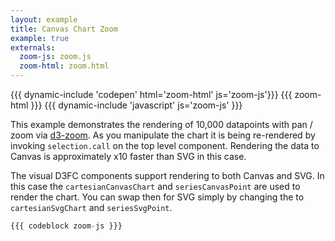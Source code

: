 ```yaml
---
layout: example
title: Canvas Chart Zoom
example: true
externals:
  zoom-js: zoom.js
  zoom-html: zoom.html
---
```


{{{ dynamic-include 'codepen' html='zoom-html' js='zoom-js'}}}
{{{ zoom-html }}}
{{{ dynamic-include 'javascript' js='zoom-js' }}}

This example demonstrates the rendering of 10,000 datapoints with pan / zoom via [d3-zoom](https://github.com/d3/d3-zoom). As you manipulate the chart it is being re-rendered by invoking `selection.call` on the top level component. Rendering the data to Canvas is approximately x10 faster than SVG in this case.

The visual D3FC components support rendering to both Canvas and SVG. In this case the `cartesianCanvasChart` and `seriesCanvasPoint` are used to render the chart. You can swap then for SVG simply by changing the to `cartesianSvgChart` and `seriesSvgPoint`.

```js
{{{ codeblock zoom-js }}}
```
